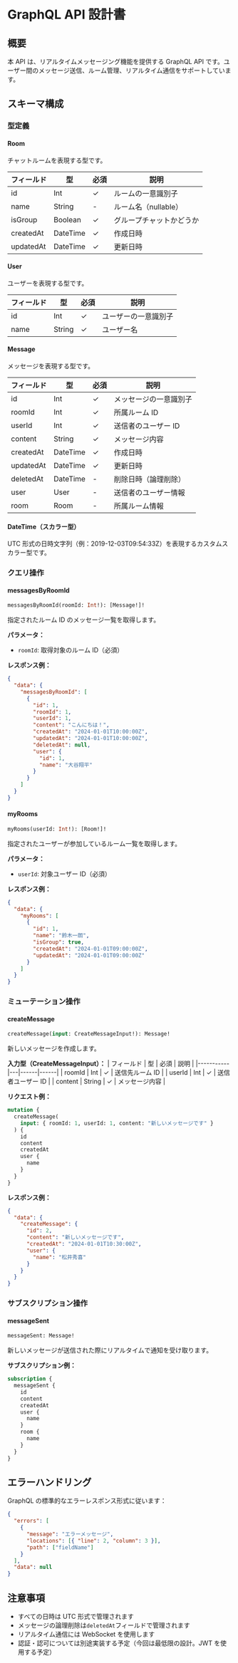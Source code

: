 # GraphQL API 設計書

## 概要

本 API は、リアルタイムメッセージング機能を提供する GraphQL API です。ユーザー間のメッセージ送信、ルーム管理、リアルタイム通信をサポートしています。

## スキーマ構成

### 型定義

#### Room

チャットルームを表現する型です。

| フィールド | 型       | 必須 | 説明                     |
| ---------- | -------- | ---- | ------------------------ |
| id         | Int      | ✓    | ルームの一意識別子       |
| name       | String   | -    | ルーム名（nullable）     |
| isGroup    | Boolean  | ✓    | グループチャットかどうか |
| createdAt  | DateTime | ✓    | 作成日時                 |
| updatedAt  | DateTime | ✓    | 更新日時                 |

#### User

ユーザーを表現する型です。

| フィールド | 型     | 必須 | 説明                 |
| ---------- | ------ | ---- | -------------------- |
| id         | Int    | ✓    | ユーザーの一意識別子 |
| name       | String | ✓    | ユーザー名           |

#### Message

メッセージを表現する型です。

| フィールド | 型       | 必須 | 説明                   |
| ---------- | -------- | ---- | ---------------------- |
| id         | Int      | ✓    | メッセージの一意識別子 |
| roomId     | Int      | ✓    | 所属ルーム ID          |
| userId     | Int      | ✓    | 送信者のユーザー ID    |
| content    | String   | ✓    | メッセージ内容         |
| createdAt  | DateTime | ✓    | 作成日時               |
| updatedAt  | DateTime | ✓    | 更新日時               |
| deletedAt  | DateTime | -    | 削除日時（論理削除）   |
| user       | User     | -    | 送信者のユーザー情報   |
| room       | Room     | -    | 所属ルーム情報         |

#### DateTime（スカラー型）

UTC 形式の日時文字列（例：2019-12-03T09:54:33Z）を表現するカスタムスカラー型です。

### クエリ操作

#### messagesByRoomId

```graphql
messagesByRoomId(roomId: Int!): [Message!]!
```

指定されたルーム ID のメッセージ一覧を取得します。

**パラメータ：**

- `roomId`: 取得対象のルーム ID（必須）

**レスポンス例：**

```json
{
  "data": {
    "messagesByRoomId": [
      {
        "id": 1,
        "roomId": 1,
        "userId": 1,
        "content": "こんにちは！",
        "createdAt": "2024-01-01T10:00:00Z",
        "updatedAt": "2024-01-01T10:00:00Z",
        "deletedAt": null,
        "user": {
          "id": 1,
          "name": "大谷翔平"
        }
      }
    ]
  }
}
```

#### myRooms

```graphql
myRooms(userId: Int!): [Room!]!
```

指定されたユーザーが参加しているルーム一覧を取得します。

**パラメータ：**

- `userId`: 対象ユーザー ID（必須）

**レスポンス例：**

```json
{
  "data": {
    "myRooms": [
      {
        "id": 1,
        "name": "鈴木一朗",
        "isGroup": true,
        "createdAt": "2024-01-01T09:00:00Z",
        "updatedAt": "2024-01-01T09:00:00Z"
      }
    ]
  }
}
```

### ミューテーション操作

#### createMessage

```graphql
createMessage(input: CreateMessageInput!): Message!
```

新しいメッセージを作成します。

**入力型（CreateMessageInput）：**
| フィールド | 型 | 必須 | 説明 |
|-----------|---|------|------|
| roomId | Int | ✓ | 送信先ルーム ID |
| userId | Int | ✓ | 送信者ユーザー ID |
| content | String | ✓ | メッセージ内容 |

**リクエスト例：**

```graphql
mutation {
  createMessage(
    input: { roomId: 1, userId: 1, content: "新しいメッセージです" }
  ) {
    id
    content
    createdAt
    user {
      name
    }
  }
}
```

**レスポンス例：**

```json
{
  "data": {
    "createMessage": {
      "id": 2,
      "content": "新しいメッセージです",
      "createdAt": "2024-01-01T10:30:00Z",
      "user": {
        "name": "松井秀喜"
      }
    }
  }
}
```

### サブスクリプション操作

#### messageSent

```graphql
messageSent: Message!
```

新しいメッセージが送信された際にリアルタイムで通知を受け取ります。

**サブスクリプション例：**

```graphql
subscription {
  messageSent {
    id
    content
    createdAt
    user {
      name
    }
    room {
      name
    }
  }
}
```

## エラーハンドリング

GraphQL の標準的なエラーレスポンス形式に従います：

```json
{
  "errors": [
    {
      "message": "エラーメッセージ",
      "locations": [{ "line": 2, "column": 3 }],
      "path": ["fieldName"]
    }
  ],
  "data": null
}
```

## 注意事項

- すべての日時は UTC 形式で管理されます
- メッセージの論理削除は`deletedAt`フィールドで管理されます
- リアルタイム通信には WebSocket を使用します
- 認証・認可については別途実装する予定（今回は最低限の設計。JWT を使用する予定）
